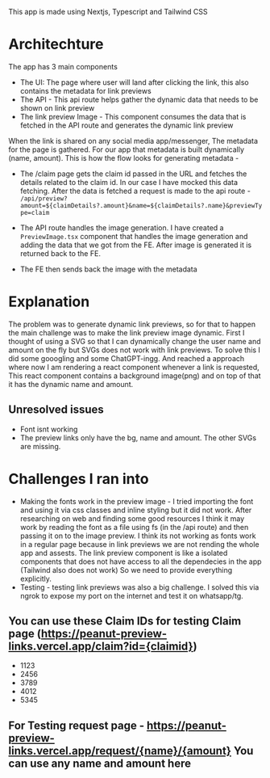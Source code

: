 This app is made using Nextjs, Typescript and Tailwind CSS

# Architechture

The app has 3 main components

- The UI: The page where user will land after clicking the link, this also contains the metadata for link previews
- The API - This api route helps gather the dynamic data that needs to be shown on link preview
- The link preview Image - This component consumes the data that is fetched in the API route and generates the dynamic link preview

When the link is shared on any social media app/messenger, The metadata for the page is gathered. For our app that metadata is built dynamically (name, amount).
This is how the flow looks for generating metadata -

- The /claim page gets the claim id passed in the URL and fetches the details related to the claim id. In our case I have mocked this data fetching. After the data is fetched a request is made to the api route - `/api/preview?amount=${claimDetails?.amount}&name=${claimDetails?.name}&previewType=claim`

- The API route handles the image generation. I have created a `PreviewImage.tsx` component that handles the image generation and adding the data that we got from the FE. After image is generated it is returned back to the FE.
- The FE then sends back the image with the metadata

# Explanation

The problem was to generate dynamic link previews, so for that to happen the main challenge was to make the link preview image dynamic. First I thought of using a SVG so that I can dynamically change the user name and amount on the fly but SVGs does not work with link previews. To solve this I did some gooogling and some ChatGPT-ingg. And reached a approach where now I am rendering a react component whenever a link is requested, This react component contains a background image(png) and on top of that it has the dynamic name and amount.

## Unresolved issues

- Font isnt working
- The preview links only have the bg, name and amount. The other SVGs are missing.

# Challenges I ran into

- Making the fonts work in the preview image - I tried importing the font and using it via css classes and inline styling but it did not work. After researching on web and finding some good resources I think it may work by reading the font as a file using fs (in the /api route) and then passing it on to the image preview. I think its not working as fonts work in a regular page because in link previews we are not rending the whole app and assests. The link preview component is like a isolated components that does not have access to all the dependecies in the app (Tailwind also does not work) So we need to provide everything explicitly.
- Testing - testing link previews was also a big challenge. I solved this via ngrok to expose my port on the internet and test it on whatsapp/tg.

## You can use these Claim IDs for testing Claim page (https://peanut-preview-links.vercel.app/claim?id={claimid})

- 1123
- 2456
- 3789
- 4012
- 5345

## For Testing request page - https://peanut-preview-links.vercel.app/request/{name}/{amount} You can use any name and amount here
